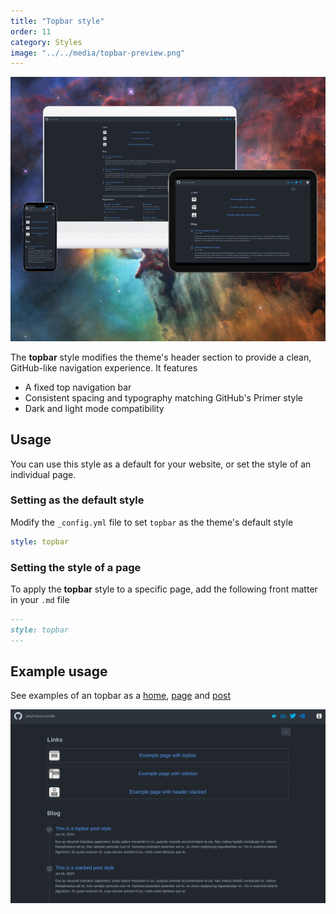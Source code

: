 ```yaml
---
title: "Topbar style"
order: 11
category: Styles
image: "../../media/topbar-preview.png"
---
```


![](../../media/topbar-preview.png)

The **topbar** style modifies the theme's header section to provide a clean, GitHub-like navigation experience.  It features

- A fixed top navigation bar
- Consistent spacing and typography matching GitHub's Primer style
- Dark and light mode compatibility

## Usage

You can use this style as a default for your website, or set the style of an individual page.

### Setting as the default style

Modify the `_config.yml` file to set `topbar` as the theme's default style

```yml
style: topbar
```

### Setting the style of a page

To apply the **topbar** style to a specific page, add the following front matter in your `.md` file

```md
---
style: topbar
---
```

## Example usage

See examples of an topbar as a [home](../../appbar.md), [page](../../page/appbar.md) and [post](../../_posts/2023-11-10-post-appbar.md)


![](../../media/topbar-tablet.png)
